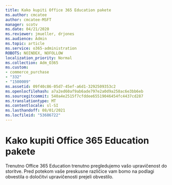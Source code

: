 ```yaml
---
title: Kako kupiti Office 365 Education pakete
ms.author: cmcatee
author: cmcatee-MSFT
manager: scotv
ms.date: 04/21/2020
ms.reviewer: jmueller, drjones
ms.audience: Admin
ms.topic: article
ms.service: o365-administration
ROBOTS: NOINDEX, NOFOLLOW
localization_priority: Normal
ms.collection: Adm_O365
ms.custom:
- commerce_purchase
- "332"
- "1500009"
ms.assetid: 09f40c86-05d7-45ef-a6d1-3292509353c2
ms.openlocfilehash: a7a2ed60af9ab6ade797e2a0d9a258ac6e3bb6eb
ms.sourcegitcommit: 540a4e2515f7cfddee65519046454fc4437cd287
ms.translationtype: MT
ms.contentlocale: sl-SI
ms.lasthandoff: 08/01/2021
ms.locfileid: "53686722"
---
```

# <a name="how-to-purchase-office-365-education-plans"></a>Kako kupiti Office 365 Education pakete

Trenutno Office 365 Education trenutno pregledujemo vašo upravičenost do storitve. Pred potekom vaše preskusne različice vam bomo na podlagi obvestila o določitvi upravičenosti prejeli obvestilo.